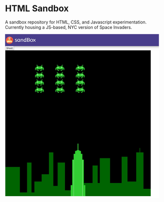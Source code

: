 # HTML Sandbox

A sandbox repository for HTML, CSS, and Javascript experimentation. Currently
housing a JS-based, NYC version of Space Invaders.

![Space Invaders NYC](space_invaders_nyc.jpg)
